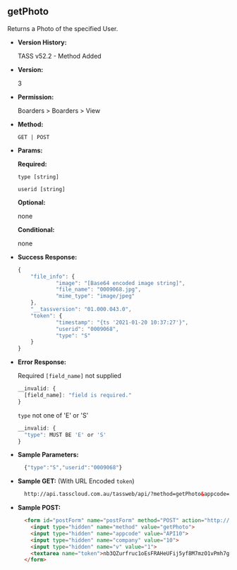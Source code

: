 **getPhoto**
----
  Returns a Photo of the specified User.
  
* **Version History:**

  TASS v52.2 - Method Added

* **Version:**

  3

* **Permission:**

  Boarders > Boarders > View

* **Method:**

  `GET | POST`
  
*  **Params:**

   **Required:**
 
   `type [string]`

   `userid [string]`
   
   **Optional:**
 
   none

   **Conditional:**

   none

* **Success Response:**
	
	```javascript
	{
		"file_info": {
				"image": "[Base64 encoded image string]",
				"file_name": "0009068.jpg",
				"mime_type": "image/jpeg"
		},
		"__tassversion": "01.000.043.0",
		"token": {
				"timestamp": "{ts '2021-01-20 10:37:27'}",
				"userid": "0009068",
				"type": "S"
		}
	}
  ```
 
* **Error Response:**

	Required `[field_name]` not supplied
	```javascript
	__invalid: {
	  [field_name]: "field is required."
	}
	```
	
	`type` not one of 'E' or 'S'
	```javascript
	__invalid: {
	  "type": MUST BE 'E' or 'S'
	}
	```

* **Sample Parameters:**

  ```javascript
	{"type":"S","userid":"0009068"}
  ```

* **Sample GET:** (With URL Encoded `token`)

  ```HTML
	http://api.tasscloud.com.au/tassweb/api/?method=getPhoto&appcode=API10&company=10&v=1&token=nb3QZurfruc1oEsFRAHeUFij5yf8M7mzO1vPmh7giNc%3D
  ```
  
* **Sample POST:**

  ```HTML
	<form id="postForm" name="postForm" method="POST" action="http://api.tasscloud.com.au/tassweb/api/">
	  <input type="hidden" name="method" value="getPhoto">
	  <input type="hidden" name="appcode" value="API10">
	  <input type="hidden" name="company" value="10">
	  <input type="hidden" name="v" value="1">
	  <textarea name="token">nb3QZurfruc1oEsFRAHeUFij5yf8M7mzO1vPmh7giNc=</textarea>
	</form>
  ```
